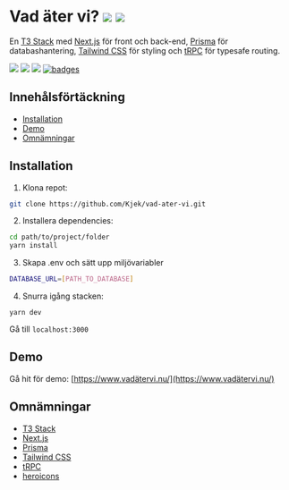 # Vad äter vi? ![](https://github.com/Kjek/vad-ater-vi/actions/workflows/preview.yml/badge.svg) ![](https://github.com/Kjek/vad-ater-vi/actions/workflows/production.yml/badge.svg)

En [T3 Stack](https://create.t3.gg/) med [Next.js](https://nextjs.org) för front och back-end, [Prisma](https://prisma.io) för databashantering, [Tailwind CSS](https://tailwindcss.com) för styling och [tRPC](https://trpc.io) för typesafe routing.

![](https://badges.aleen42.com/src/typescript.svg) ![](https://badges.aleen42.com/src/react.svg) ![](https://badges.aleen42.com/src/tailwindcss.svg) [![badges](https://badges.aleen42.com/src/buymeacoffee.svg)](https://www.buymeacoffee.com/kjek)

## Innehålsförtäckning

- [Installation](#installation)
- [Demo](#demo)
- [Omnämningar](#omnämningar)

## Installation

1. Klona repot:

```bash
git clone https://github.com/Kjek/vad-ater-vi.git
```
2. Installera dependencies:

```bash
cd path/to/project/folder
yarn install
```

3. Skapa .env och sätt upp miljövariabler

```bash
DATABASE_URL=[PATH_TO_DATABASE]
```

4. Snurra igång stacken:
```
yarn dev
```
Gå till `localhost:3000`

## Demo
Gå hit för demo: [https://www.vadätervi.nu/](https://www.vadätervi.nu/)

## Omnämningar
- [T3 Stack](https://create.t3.gg/)
- [Next.js](https://nextjs.org)
- [Prisma](https://prisma.io)
- [Tailwind CSS](https://tailwindcss.com)
- [tRPC](https://trpc.io)
- [heroicons](https://heroicons.com/)
